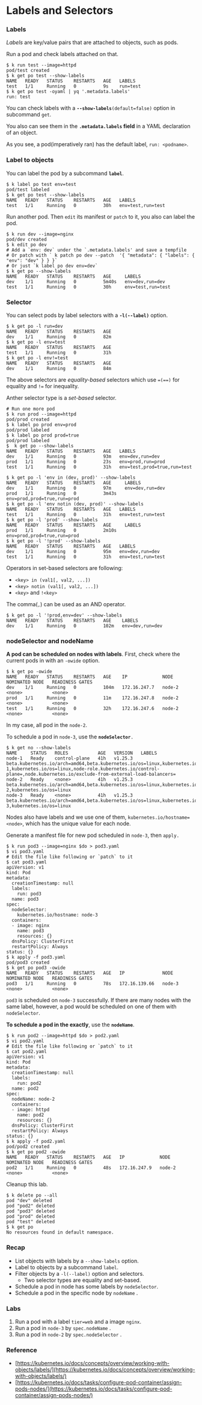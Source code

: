 # Labels and Selectors

### Labels

_Labels_ are key/value pairs that are attached to objects, such as pods.

Run a pod and check labels attached on that.

```shell
$ k run test --image=httpd
pod/test created
$ k get po test --show-labels
NAME   READY   STATUS    RESTARTS   AGE   LABELS
test   1/1     Running   0          9s    run=test
$ k get po test -oyaml | yq '.metadata.labels'
run: test
```

You can check labels with a **`--show-labels`**`(default=false)` option in subcommand `get`.

You also can see them in the **`.metadata.labels` field** in a YAML declaration of an object.

As you see, a pod(imperatively ran) has the default label, `run: <podname>`.

### Label to objects

You can label the pod by a subcommand **`label`**.

```shell
$ k label po test env=test
pod/test labeled
$ k get po test --show-labels
NAME   READY   STATUS    RESTARTS   AGE   LABELS
test   1/1     Running   0          30h   env=test,run=test
```

Run another pod. Then `edit` its manifest or `patch` to it, you also can label the pod.

```shell
$ k run dev --image=nginx
pod/dev created
$ k edit po dev
# Add a `env: dev` under the `.metadata.labels' and save a tempfile
# Or patch with ` k patch po dev --patch  '{ "metadata": { "labels": { "env": "dev" } } }`
# Or just `k label po dev env=dev`
$ k get po --show-labels
NAME   READY   STATUS    RESTARTS   AGE     LABELS
dev    1/1     Running   0          5m40s   env=dev,run=dev
test   1/1     Running   0          30h     env=test,run=test
```

### Selector

You can select pods by label selectors with a **`-l(--label)`** option.

```shell
$ k get po -l run=dev
NAME   READY   STATUS    RESTARTS   AGE
dev    1/1     Running   0          82m
$ k get po -l env=test
NAME   READY   STATUS    RESTARTS   AGE
test   1/1     Running   0          31h
$ k get po -l env!=test
NAME   READY   STATUS    RESTARTS   AGE
dev    1/1     Running   0          84m
```

The above selectors are _equality-based_ selectors which use `=(==)` for equality and `!=` for inequality.

Anther selector type is a _set-based_ selector.

```shell
# Run one more pod
$ k run prod --image=httpd
pod/prod created
$ k label po prod env=prod
pod/prod labeled
$ k label po prod prod=true
pod/prod labeled
$  k get po --show-labels
NAME   READY   STATUS    RESTARTS   AGE   LABELS
dev    1/1     Running   0          93m   env=dev,run=dev
prod   1/1     Running   0          23s   env=prod,run=prod
test   1/1     Running   0          31h   env=test,prod=true,run=test

$ k get po -l 'env in (dev, prod)' --show-labels
NAME   READY   STATUS    RESTARTS   AGE     LABELS
dev    1/1     Running   0          97m     env=dev,run=dev
prod   1/1     Running   0          3m43s   env=prod,prod=true,run=prod
$ k get po -l 'env notin (dev, prod)' --show-labels
NAME   READY   STATUS    RESTARTS   AGE   LABELS
test   1/1     Running   0          31h   env=test,run=test
$ k get po -l 'prod' --show-labels
NAME   READY   STATUS    RESTARTS   AGE     LABELS
prod   1/1     Running   0          2m10s   env=prod,prod=true,run=prod
$ k get po -l '!prod' --show-labels
NAME   READY   STATUS    RESTARTS   AGE   LABELS
dev    1/1     Running   0          95m   env=dev,run=dev
test   1/1     Running   0          31h   env=test,run=test
```

Operators in set-based selectors are following:

* `<key> in (val1[, val2, ...])`&#x20;
* `<key> notin (val1[, val2, ...])`&#x20;
* `<key>` and `!<key>`&#x20;

The comma(`,`) can be used as an AND operator.

```shell
$ k get po -l '!prod,env=dev' --show-labels
NAME   READY   STATUS    RESTARTS   AGE    LABELS
dev    1/1     Running   0          102m   env=dev,run=dev
```

### nodeSelector and nodeName

**A pod can be scheduled on nodes with labels**. First, check where the current pods in with an `-owide` option.

```
$ k get po -owide
NAME   READY   STATUS    RESTARTS   AGE    IP             NODE     NOMINATED NODE   READINESS GATES
dev    1/1     Running   0          104m   172.16.247.7   node-2   <none>           <none>
prod   1/1     Running   0          11m    172.16.247.8   node-2   <none>           <none>
test   1/1     Running   0          32h    172.16.247.6   node-2   <none>           <none>
```

In my case, all pod in the `node-2`.

To schedule a pod in `node-3`, use the **`nodeSelector`**`.`

```
$ k get no --show-labels
NAME     STATUS   ROLES           AGE   VERSION   LABELS
node-1   Ready    control-plane   41h   v1.25.3   beta.kubernetes.io/arch=amd64,beta.kubernetes.io/os=linux,kubernetes.io/arch=amd64,kubernetes.io/hostname=node-1,kubernetes.io/os=linux,node-role.kubernetes.io/control-plane=,node.kubernetes.io/exclude-from-external-load-balancers=
node-2   Ready    <none>          41h   v1.25.3   beta.kubernetes.io/arch=amd64,beta.kubernetes.io/os=linux,kubernetes.io/arch=amd64,kubernetes.io/hostname=node-2,kubernetes.io/os=linux
node-3   Ready    <none>          41h   v1.25.3   beta.kubernetes.io/arch=amd64,beta.kubernetes.io/os=linux,kubernetes.io/arch=amd64,kubernetes.io/hostname=node-3,kubernetes.io/os=linux
```

Nodes also have labels and we use one of them, `kubernetes.io/hostname=<node>`, which has the unique value for each node.

Generate a manifest file for new pod scheduled in `node-3`, then `apply.`

```shell
$ k run pod3 --image=nginx $do > pod3.yaml
$ vi pod3.yaml
# Edit the file like following or `patch` to it
$ cat pod3.yaml
apiVersion: v1
kind: Pod
metadata:
  creationTimestamp: null
  labels:
    run: pod3
  name: pod3
spec:
  nodeSelector:
    kubernetes.io/hostname: node-3
  containers:
  - image: nginx
    name: pod3
    resources: {}
  dnsPolicy: ClusterFirst
  restartPolicy: Always
status: {}
$ k apply -f pod3.yaml
pod/pod3 created
$ k get po pod3 -owide
NAME   READY   STATUS    RESTARTS   AGE   IP              NODE     NOMINATED NODE   READINESS GATES
pod3   1/1     Running   0          78s   172.16.139.66   node-3   <none>           <none>
```

`pod3` is scheduled on `node-3` successfully. If there are many nodes with the same label, however, a pod would be scheduled on one of them with `nodeSelector`.&#x20;

**To schedule a pod in the exactly**, use the **`nodeName`**.

```shell
$ k run pod2 --image=httpd $do > pod2.yaml
$ vi pod2.yaml
# Edit the file like following or `patch` to it
$ cat pod2.yaml
apiVersion: v1
kind: Pod
metadata:
  creationTimestamp: null
  labels:
    run: pod2
  name: pod2
spec:
  nodeName: node-2
  containers:
  - image: httpd
    name: pod2
    resources: {}
  dnsPolicy: ClusterFirst
  restartPolicy: Always
status: {}
$ k apply -f pod2.yaml
pod/pod2 created
$ k get po pod2 -owide
NAME   READY   STATUS    RESTARTS   AGE   IP             NODE     NOMINATED NODE   READINESS GATES
pod2   1/1     Running   0          48s   172.16.247.9   node-2   <none>           <none>
```

Cleanup this lab.

```shell
$ k delete po --all
pod "dev" deleted
pod "pod2" deleted
pod "pod3" deleted
pod "prod" deleted
pod "test" deleted
$ k get po
No resources found in default namespace.
```

### Recap

* List objects with labels by a `--show-labels` option.
* Label to objects by a subcommand `label`.
* Filter objects by a `-l(--label)` option and selectors.
  * Two selector types are equality and set-based.
* Schedule a pod in node has some labels by `nodeSelector`.
* Schedule a pod in the specific node by `nodeName` .

### Labs

1. Run a pod with a label `tier=web` and a image `nginx`.
2. Run a pod in `node-3` by `spec.nodeName` .
3. Run a pod in `node-2` by `spec.nodeSelector` .

### Reference

* [https://kubernetes.io/docs/concepts/overview/working-with-objects/labels/](https://kubernetes.io/docs/concepts/overview/working-with-objects/labels/)
* [https://kubernetes.io/docs/tasks/configure-pod-container/assign-pods-nodes/](https://kubernetes.io/docs/tasks/configure-pod-container/assign-pods-nodes/)
